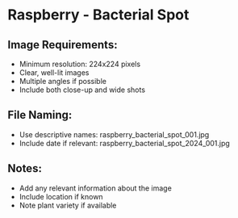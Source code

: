 # Raspberry - Bacterial Spot

## Image Requirements:
- Minimum resolution: 224x224 pixels
- Clear, well-lit images
- Multiple angles if possible
- Include both close-up and wide shots

## File Naming:
- Use descriptive names: raspberry_bacterial_spot_001.jpg
- Include date if relevant: raspberry_bacterial_spot_2024_001.jpg

## Notes:
- Add any relevant information about the image
- Include location if known
- Note plant variety if available
